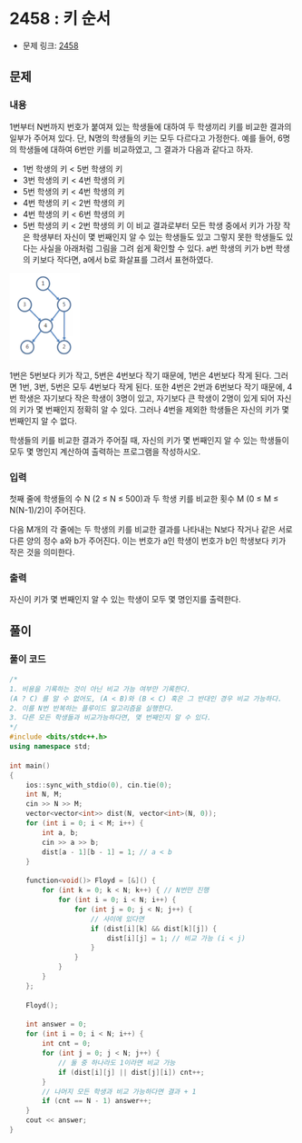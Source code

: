 # 2458 : 키 순서
- 문제 링크: [2458](https://www.acmicpc.net/problem/2458)

## 문제
### 내용
1번부터 N번까지 번호가 붙여져 있는 학생들에 대하여 두 학생끼리 키를 비교한 결과의 일부가 주어져 있다. 단, N명의 학생들의 키는 모두 다르다고 가정한다. 예를 들어, 6명의 학생들에 대하여 6번만 키를 비교하였고, 그 결과가 다음과 같다고 하자.

- 1번 학생의 키 < 5번 학생의 키
- 3번 학생의 키 < 4번 학생의 키
- 5번 학생의 키 < 4번 학생의 키
- 4번 학생의 키 < 2번 학생의 키
- 4번 학생의 키 < 6번 학생의 키
- 5번 학생의 키 < 2번 학생의 키
이 비교 결과로부터 모든 학생 중에서 키가 가장 작은 학생부터 자신이 몇 번째인지 알 수 있는 학생들도 있고 그렇지 못한 학생들도 있다는 사실을 아래처럼 그림을 그려 쉽게 확인할 수 있다. a번 학생의 키가 b번 학생의 키보다 작다면, a에서 b로 화살표를 그려서 표현하였다.

![11_2_1](../image/11_2_1.png)

1번은 5번보다 키가 작고, 5번은 4번보다 작기 때문에, 1번은 4번보다 작게 된다. 그러면 1번, 3번, 5번은 모두 4번보다 작게 된다. 또한 4번은 2번과 6번보다 작기 때문에, 4번 학생은 자기보다 작은 학생이 3명이 있고, 자기보다 큰 학생이 2명이 있게 되어 자신의 키가 몇 번째인지 정확히 알 수 있다. 그러나 4번을 제외한 학생들은 자신의 키가 몇 번째인지 알 수 없다.

학생들의 키를 비교한 결과가 주어질 때, 자신의 키가 몇 번째인지 알 수 있는 학생들이 모두 몇 명인지 계산하여 출력하는 프로그램을 작성하시오.

### 입력
첫째 줄에 학생들의 수 N (2 ≤ N ≤ 500)과 두 학생 키를 비교한 횟수 M (0 ≤ M ≤ N(N-1)/2)이 주어진다.

다음 M개의 각 줄에는 두 학생의 키를 비교한 결과를 나타내는 N보다 작거나 같은 서로 다른 양의 정수 a와 b가 주어진다. 이는 번호가 a인 학생이 번호가 b인 학생보다 키가 작은 것을 의미한다.

### 출력
자신이 키가 몇 번째인지 알 수 있는 학생이 모두 몇 명인지를 출력한다.

## 풀이
### 풀이 코드
```cpp
/*
1. 비용을 기록하는 것이 아닌 비교 가능 여부만 기록한다.
(A ? C) 를 알 수 없어도, (A < B)와 (B < C) 혹은 그 반대인 경우 비교 가능하다.
2. 이를 N번 반복하는 플루이드 알고리즘을 실행한다.
3. 다른 모든 학생들과 비교가능하다면, 몇 번째인지 알 수 있다.
*/
#include <bits/stdc++.h>
using namespace std;

int main()
{
	ios::sync_with_stdio(0), cin.tie(0);
	int N, M;
	cin >> N >> M;
	vector<vector<int>> dist(N, vector<int>(N, 0));
	for (int i = 0; i < M; i++) {
		int a, b;
		cin >> a >> b;
		dist[a - 1][b - 1] = 1; // a < b
	}

	function<void()> Floyd = [&]() {
		for (int k = 0; k < N; k++) { // N번만 진행
			for (int i = 0; i < N; i++) {
				for (int j = 0; j < N; j++) {
                    // 사이에 있다면
					if (dist[i][k] && dist[k][j]) { 
						dist[i][j] = 1; // 비교 가능 (i < j)
					}
				}
			}
		}
	};

	Floyd();

	int answer = 0;
	for (int i = 0; i < N; i++) {
		int cnt = 0;
		for (int j = 0; j < N; j++) {
            // 둘 중 하나라도 1이라면 비교 가능
			if (dist[i][j] || dist[j][i]) cnt++;
		}
        // 나머지 모든 학생과 비교 가능하다면 결과 + 1
		if (cnt == N - 1) answer++; 
	}
	cout << answer;
}
```
